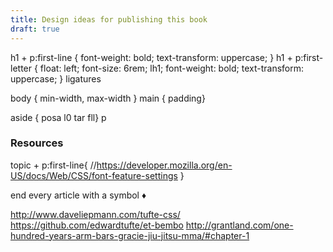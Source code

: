 ```yaml
---
title: Design ideas for publishing this book
draft: true
---
```


h1 + p:first-line { font-weight: bold; text-transform: uppercase; }
h1 + p:first-letter {
	float: left;
	font-size: 6rem;
	lh1;
	font-weight: bold;
	text-transform: uppercase;
}
ligatures

body { min-width, max-width }
main { padding}

aside { posa l0 tar fll}
p

### Resources

topic + p:first-line{
	//https://developer.mozilla.org/en-US/docs/Web/CSS/font-feature-settings
}

end every article with a symbol ♦

http://www.daveliepmann.com/tufte-css/
https://github.com/edwardtufte/et-bembo
http://grantland.com/one-hundred-years-arm-bars-gracie-jiu-jitsu-mma/#chapter-1
